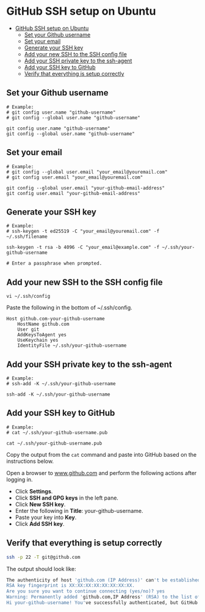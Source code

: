 # GitHub SSH setup on Ubuntu


- [GitHub SSH setup on Ubuntu](#github-ssh-setup-on-ubuntu)
  - [Set your Github username](#set-your-github-username)
  - [Set your email](#set-your-email)
  - [Generate your SSH key](#generate-your-ssh-key)
  - [Add your new SSH to the SSH config file](#add-your-new-ssh-to-the-ssh-config-file)
  - [Add your SSH private key to the ssh-agent](#add-your-ssh-private-key-to-the-ssh-agent)
  - [Add your SSH key to GitHub](#add-your-ssh-key-to-github)
  - [Verify that everything is setup correctly](#verify-that-everything-is-setup-correctly)

## Set your Github username

```
# Example: 
# git config user.name "github-username"
# git config --global user.name "github-username"

git config user.name "github-username"
git config --global user.name "github-username"
```

## Set your email

```
# Example: 
# git config --global user.email "your_email@youremail.com"
# git config user.email "your_email@youremail.com"

git config --global user.email "your-github-email-address"
git config user.email "your-github-email-address"
```

## Generate your SSH key

```
# Example: 
# ssh-keygen -t ed25519 -C "your_email@youremail.com" -f ~/.ssh/filename

ssh-keygen -t rsa -b 4096 -C "your_email@example.com" -f ~/.ssh/your-github-username

# Enter a passphrase when prompted.
```

## Add your new SSH to the SSH config file

```
vi ~/.ssh/config
```

Paste the following in the bottom of ~/.ssh/config.

```
Host github.com-your-github-username
    HostName github.com
    User git
    AddKeysToAgent yes
    UseKeychain yes
    IdentityFile ~/.ssh/your-github-username
```

## Add your SSH private key to the ssh-agent

```
# Example:
# ssh-add -K ~/.ssh/your-github-username

ssh-add -K ~/.ssh/your-github-username
```

## Add your SSH key to GitHub

```
# Example:
# cat ~/.ssh/your-github-username.pub

cat ~/.ssh/your-github-username.pub
```

Copy the output from the `cat` command and paste into GitHub based on the instructions below.

Open a browser to www.github.com and perform the following actions after logging
in.

- Click **Settings**.
- Click **SSH and GPG keys** in the left pane.
- Click **New SSH key**.
- Enter the following in **Title**: your-github-username.
- Paste your key into **Key**.
- Click **Add SSH key**.

## Verify that everything is setup correctly

```bash
ssh -p 22 -T git@github.com
```

The output should look like:

```bash
The authenticity of host 'github.com (IP Address)' can't be established.
RSA key fingerprint is XX:XX:XX:XX:XX:XX:XX:XX.
Are you sure you want to continue connecting (yes/no)? yes
Warning: Permanently added 'github.com,IP Address' (RSA) to the list of known hosts.
Hi your-github-username! You've successfully authenticated, but GitHub does not provide shell access.
```

